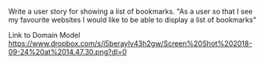 Write a user story for showing a list of bookmarks.
"As a user
so that I see my favourite websites
I would like to be able to display a list of bookmarks"

Link to Domain Model
https://www.dropbox.com/s/i5beraylv43h2gw/Screen%20Shot%202018-09-24%20at%2014.47.30.png?dl=0
